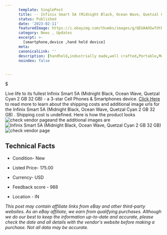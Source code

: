 ```yaml
---
      template: SinglePost
      title: -- Infinix Smart 5A (Midnight Black, Ocean Wave, Quetzal Cyan 2 GB 32 GB) 
      status: Published
      date: '2023-02-11'
      featuredImage: https://i.ebayimg.com/thumbs/images/g/QEUAAOSwTdthZYeJ/s-l225.jpg
      category: News , Updates
      excerpt: >-
        [smartphone,device ,hand held device]
      meta:
      canonicalLink: ''
      description: [handheld,industrially made,well crafted,Portable,Mobile,Compact,Convenient,Lightweight,Maneuverable,Man-portable,Miniature,Carriable,Hand-held,Light,Holdable,Transportable,Mobile device,Pocket-sized,On-the-go,Wireless,Cordless,Compact size,Convenient size, smartphone,device ,hand held device]
      noindex: false
      
        
---
```

$

Live life to its fullest Infinix Smart 5A (Midnight Black, Ocean Wave, Quetzal Cyan 2 GB 32 GB)  - a 3-star Cell Phones & Smartphones device. [Click Here](https://www.ebay.com/itm/203648250355?hash=item2f6a61b1f3%3Ag%3AQEUAAOSwTdthZYeJ&mkevt=1&mkcid=1&mkrid=711-53200-19255-0&campid=%253CePNCampaignId%253E&customid=%253CreferenceId%253E&toolid=10049) to read more to learn about the shipping costs and additional image urls for the Infinix Smart 5A (Midnight Black, Ocean Wave, Quetzal Cyan 2 GB 32 GB) . Shipping cost is undefined. Here is how the product looks ![check vendor page](https://i.ebayimg.com/thumbs/images/g/QEUAAOSwTdthZYeJ/s-l225.jpg)and the additional images are![Infinix Smart 5A (Midnight Black, Ocean Wave, Quetzal Cyan 2 GB 32 GB) ](https://i.ebayimg.com/images/g/QEUAAOSwTdthZYeJ/s-l1600.jpg)![check vendor page](https://origin-galleryplus.ebayimg.com/ws/web/203648250355_2_0_1/225x225.jpg,https://origin-galleryplus.ebayimg.com/ws/web/203648250355_3_0_1/225x225.jpg,https://origin-galleryplus.ebayimg.com/ws/web/203648250355_4_0_1/225x225.jpg,https://origin-galleryplus.ebayimg.com/ws/web/203648250355_5_0_1/225x225.jpg,https://origin-galleryplus.ebayimg.com/ws/web/203648250355_6_0_1/225x225.jpg,https://origin-galleryplus.ebayimg.com/ws/web/203648250355_7_0_1/225x225.jpg)



 ## Technical Facts 



     
      

 - Condition- New 


      

 - Listed Price- 175.00 


      

 - Currency- USD 


      

 - Feedback score - 988 


      

 - Location - IN 


      
      

 *_This post may contain affiliate links from eBay and other third-party websites. As an eBay affiliate, we earn from qualifying purchases. Although we do our best to keep the information up-to-date and accurate, please check the date and all details with the vendor's website before making a purchase. Not all data may be accurate._*






